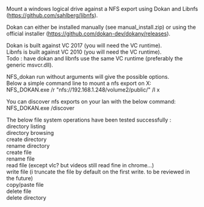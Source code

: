Mount a windows logical drive against a NFS export using Dokan and Libnfs (https://github.com/sahlberg/libnfs).<br/>

Dokan can either be installed manually (see manual_install.zip) or using the official installer (https://github.com/dokan-dev/dokany/releases).<br/>

Dokan is built against VC 2017 (you will need the VC runtime).<br/>
Libnfs is built against VC 2010 (you will need the VC runtime).<br/>
Todo : have dokan and libnfs use the same VC runtime (preferably the generic msvcr.dll).<br/>

NFS_dokan run without arguments will give the possible options.<br/>
Below a simple command line to mount a nfs export on X:<br/>
NFS_DOKAN.exe /r "nfs://192.168.1.248/volume2/public/" /l x<br/>

You can discover nfs exports on your lan with the below command:<br/>
NFS_DOKAN.exe /discover<br/>

The below file system operations have been tested successfully :<br/>
directory listing <br/>
directory browsing <br/>
create directory <br/>
rename directory <br/>
create file <br/>
rename file <br/>
read file (except vlc? but videos still read fine in chrome...)<br/>
write file (i truncate the file by default on the first write. to be reviewed in the future) <br/>
copy/paste file<br/>
delete file<br/>
delete directory<br/>

